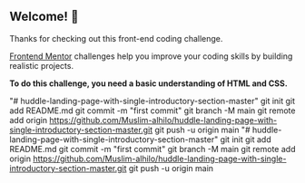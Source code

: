 ## Welcome! 👋

Thanks for checking out this front-end coding challenge.

[Frontend Mentor](https://www.frontendmentor.io) challenges help you improve your coding skills by building realistic projects.

**To do this challenge, you need a basic understanding of HTML and CSS.**

"# huddle-landing-page-with-single-introductory-section-master"  git init git add README.md git commit -m "first commit" git branch -M main git remote add origin https://github.com/Muslim-alhilo/huddle-landing-page-with-single-introductory-section-master.git git push -u origin main
"# huddle-landing-page-with-single-introductory-section-master"  git init git add README.md git commit -m "first commit" git branch -M main git remote add origin https://github.com/Muslim-alhilo/huddle-landing-page-with-single-introductory-section-master.git git push -u origin main
